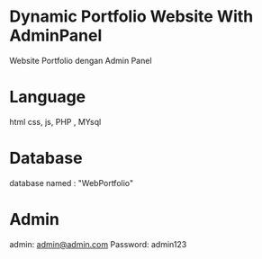 # Dynamic Portfolio Website With AdminPanel
Website Portfolio dengan Admin Panel

# Language 
html css, js, PHP , MYsql 

# Database
database named : "WebPortfolio"  
  
# Admin 
admin: admin@admin.com
Password: admin123

